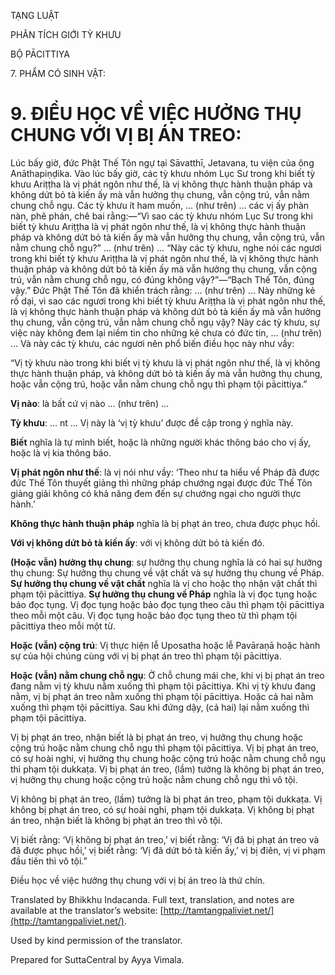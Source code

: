  

TẠNG LUẬT

PHÂN TÍCH GIỚI TỲ KHƯU

BỘ PĀCITTIYA

7\. PHẨM CÓ SINH VẬT:

# 9\. ĐIỀU HỌC VỀ VIỆC HƯỞNG THỤ CHUNG VỚI VỊ BỊ ÁN TREO:

Lúc bấy giờ, đức Phật Thế Tôn ngự tại Sāvatthī, Jetavana, tu viện của ông Anāthapiṇḍika. Vào lúc bấy giờ, các tỳ khưu nhóm Lục Sư trong khi biết tỳ khưu Ariṭṭha là vị phát ngôn như thế, là vị không thực hành thuận pháp và không dứt bỏ tà kiến ấy mà vẫn hưởng thụ chung, vẫn cộng trú, vẫn nằm chung chỗ ngụ. Các tỳ khưu ít ham muốn, … (như trên) … các vị ấy phàn nàn, phê phán, chê bai rằng:—“Vì sao các tỳ khưu nhóm Lục Sư trong khi biết tỳ khưu Ariṭṭha là vị phát ngôn như thế, là vị không thực hành thuận pháp và không dứt bỏ tà kiến ấy mà vẫn hưởng thụ chung, vẫn cộng trú, vẫn nằm chung chỗ ngụ?” … (như trên) … “Này các tỳ khưu, nghe nói các ngươi trong khi biết tỳ khưu Ariṭṭha là vị phát ngôn như thế, là vị không thực hành thuận pháp và không dứt bỏ tà kiến ấy mà vẫn hưởng thụ chung, vẫn cộng trú, vẫn nằm chung chỗ ngụ, có đúng không vậy?”—“Bạch Thế Tôn, đúng vậy.” Đức Phật Thế Tôn đã khiển trách rằng: … (như trên) … Này những kẻ rồ dại, vì sao các ngươi trong khi biết tỳ khưu Ariṭṭha là vị phát ngôn như thế, là vị không thực hành thuận pháp và không dứt bỏ tà kiến ấy mà vẫn hưởng thụ chung, vẫn cộng trú, vẫn nằm chung chỗ ngụ vậy? Này các tỳ khưu, sự việc này không đem lại niềm tin cho những kẻ chưa có đức tin, … (như trên) … Và này các tỳ khưu, các ngươi nên phổ biến điều học này như vầy:

“Vị tỳ khưu nào trong khi biết vị tỳ khưu là vị phát ngôn như thế, là vị không thực hành thuận pháp, và không dứt bỏ tà kiến ấy mà vẫn hưởng thụ chung, hoặc vẫn cộng trú, hoặc vẫn nằm chung chỗ ngụ thì phạm tội pācittiya.”

**Vị nào**: là bất cứ vị nào … (như trên) …

**Tỳ khưu**: … nt … Vị này là ‘vị tỳ khưu’ được đề cập trong ý nghĩa này.

**Biết** nghĩa là tự mình biết, hoặc là những người khác thông báo cho vị ấy, hoặc là vị kia thông báo.

**Vị phát ngôn như thế**: là vị nói như vầy: ‘Theo như ta hiểu về Pháp đã được đức Thế Tôn thuyết giảng thì những pháp chướng ngại được đức Thế Tôn giảng giải không có khả năng đem đến sự chướng ngại cho người thực hành.’

**Không thực hành thuận pháp** nghĩa là bị phạt án treo, chưa được phục hồi.

**Với vị không dứt bỏ tà kiến ấy**: với vị không dứt bỏ tà kiến đó.

**(Hoặc vẫn) hưởng thụ chung**: sự hưởng thụ chung nghĩa là có hai sự hưởng thụ chung: Sự hưởng thụ chung về vật chất và sự hưởng thụ chung về Pháp. **Sự hưởng thụ chung về vật chất** nghĩa là vị cho hoặc thọ nhận vật chất thì phạm tội pācittiya. **Sự hưởng thụ chung về Pháp** nghĩa là vị đọc tụng hoặc bảo đọc tụng. Vị đọc tụng hoặc bảo đọc tụng theo câu thì phạm tội pācittiya theo mỗi một câu. Vị đọc tụng hoặc bảo đọc tụng theo từ thì phạm tội pācittiya theo mỗi một từ.

**Hoặc (vẫn) cộng trú**: Vị thực hiện lễ Uposatha hoặc lễ Pavāraṇā hoặc hành sự của hội chúng cùng với vị bị phạt án treo thì phạm tội pācittiya.

**Hoặc (vẫn) nằm chung chỗ ngụ**: Ở chỗ chung mái che, khi vị bị phạt án treo đang nằm vị tỳ khưu nằm xuống thì phạm tội pācittiya. Khi vị tỳ khưu đang nằm, vị bị phạt án treo nằm xuống thì phạm tội pācittiya. Hoặc cả hai nằm xuống thì phạm tội pācittiya. Sau khi đứng dậy, (cả hai) lại nằm xuống thì phạm tội pācittiya.

Vị bị phạt án treo, nhận biết là bị phạt án treo, vị hưởng thụ chung hoặc cộng trú hoặc nằm chung chỗ ngụ thì phạm tội pācittiya. Vị bị phạt án treo, có sự hoài nghi, vị hưởng thụ chung hoặc cộng trú hoặc nằm chung chỗ ngụ thì phạm tội dukkaṭa. Vị bị phạt án treo, (lầm) tưởng là không bị phạt án treo, vị hưởng thụ chung hoặc cộng trú hoặc nằm chung chỗ ngụ thì vô tội.

Vị không bị phạt án treo, (lầm) tưởng là bị phạt án treo, phạm tội dukkaṭa. Vị không bị phạt án treo, có sự hoài nghi, phạm tội dukkaṭa. Vị không bị phạt án treo, nhận biết là không bị phạt án treo thì vô tội.

Vị biết rằng: ‘Vị không bị phạt án treo,’ vị biết rằng: ‘Vị đã bị phạt án treo và đã được phục hồi,’ vị biết rằng: ‘Vị đã dứt bỏ tà kiến ấy,’ vị bị điên, vị vi phạm đầu tiên thì vô tội.”

Điều học về việc hưởng thụ chung với vị bị án treo là thứ chín.

Translated by Bhikkhu Indacanda. Full text, translation, and notes are available at the translator’s website: [http://tamtangpaliviet.net/](http://tamtangpaliviet.net/).

Used by kind permission of the translator.

Prepared for SuttaCentral by Ayya Vimala.
